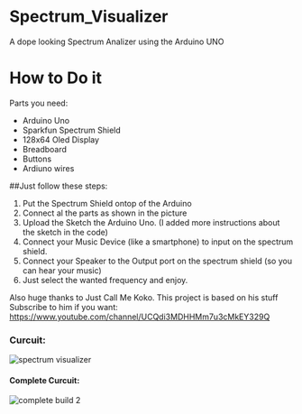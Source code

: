 # Spectrum_Visualizer
A dope looking Spectrum Analizer using the Arduino UNO
# How to Do it
Parts you need:
* Arduino Uno
* Sparkfun Spectrum Shield
* 128x64 Oled Display
* Breadboard
* Buttons
* Ardiuno wires

##Just follow these steps:
1. Put the Spectrum Shield ontop of the Arduino
2. Connect al the parts as shown in the picture
3. Upload the Sketch the Arduino Uno. (I added more instructions about the sketch in the code)
4. Connect your Music Device (like a smartphone) to input on the spectrum shield.
5. Connect your Speaker to the Output port on the spectrum shield (so you can hear your music)
6. Just select the wanted frequency and enjoy.

Also huge thanks to Just Call Me Koko. This project is based on his stuff
Subscribe to him if you want: https://www.youtube.com/channel/UCQdi3MDHHMm7u3cMkEY329Q

### Curcuit:
![spectrum visualizer](https://user-images.githubusercontent.com/46902616/51494418-e2563800-1db8-11e9-8da7-0b7f9ca24033.PNG)

#### Complete Curcuit:
![complete build 2](https://user-images.githubusercontent.com/46902616/51494527-319c6880-1db9-11e9-9a52-4e962b5fdaa4.jpg)
